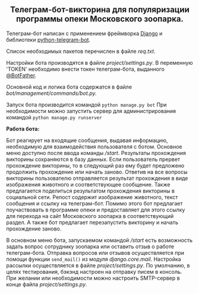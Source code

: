 <h2 align="center">Телеграм-бот-викторина для популяризации программы опеки Московского зоопарка.</h2>

Телеграм-бот написан с применением фреймворка <a href="https://www.djangoproject.com/" target="_blank">Django</a> и библиотеки <a href="https://python-telegram-bot.org/" target="_blank">python-telegram-bot</a>.

Список необходимых пакетов перечислен в файле *req.txt*.

Настройки бота производятся в файле *project/settings.py*.
В переменную 'TOKEN' необходимо внести токен телеграм-бота, выданного <a href="https://t.me/BotFather" target="_blank">@BotFather</a>.

Основной код и логика бота содержатся в файле *bot/management/commands/bot.py.*

Запуск бота производится командой ```python manage.py bot```
При необходимости можно запустить сервер для администрирования командой ```python manage.py runserver```


**Работа бота:**

Бот реагирует на входящие сообщения, выдавая информацию, необходимую для взаимодействия пользователя с ботом. Основное меню доступно после ввода команды */start*. 
Результаты прохождения викторины сохраняются в базу данных. Если пользователь прервет прохождение викторины, то в следующий раз ему будет предложено продолжить прохождение или начать заново. Ответив на все вопросы викторины пользователю отправляется результат прохождения в виде изображения животного и соответствующее сообщение. Также предлагается поделиться результатом прохождения викторины в социальной сети. Репост содержит изображение животного, текст сообщения и ссылку на телеграм-бот. Помимо этого бот предлагает поучаствовать в программе опеки и предоставляет для этого ссылку для перехода на сайт Московского зоопарка в соответствующий раздел. А также бот предлагает перезапустить викторину и начать прохождение заново.

В основном меню бота, запускаемом командой */start* есть возможность задать вопрос сотруднику зоопарка или оставить отзыв о работе телеграм-бота. Отправка вопросов или отзывов осуществляется при помощи функции ```send_mail()``` из модуля *django.core.mail*. Настройка рассылки осуществляется в файле *project/settings.py*. По умолчанию, в целях тестирования, бэкэнд настроен на отправку писем в консоль. При желании или необходимости можно настроить SMTP-сервер в конце файла *project/settings.py*.
